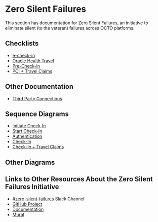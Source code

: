 # Zero Silent Failures

This section has documentation for Zero Silent Failures, an initiative to eliminate silent (to the veteran) failures across OCTO platforms.

## Checklists
- [e-check-in](./day-of.md)
- [Oracle Health Travel](./oh-travel.md)
- [Pre-Check-In](./pre-check-in.md)
- [PCI + Travel Claims](./travel-pay.md)

## Other Documentation
- [Third Party Connections](./third-party-connections.md)

## Sequence Diagrams
- [Initiate Check-In](https://github.com/department-of-veterans-affairs/va.gov-team/blob/master/products/health-care/checkin/engineering/architecture-diagrams/sequenceDiagram_checkInExp.md#initiate-check-in)
- [Start Check-In](https://github.com/department-of-veterans-affairs/va.gov-team/blob/master/products/health-care/checkin/engineering/architecture-diagrams/sequenceDiagram_checkInExp.md#start-check-in)
- [Authentication](https://github.com/department-of-veterans-affairs/va.gov-team/blob/master/products/health-care/checkin/engineering/architecture-diagrams/sequenceDiagram_checkInExp.md#authentication)
- [Check-In](https://github.com/department-of-veterans-affairs/va.gov-team/blob/master/products/health-care/checkin/engineering/architecture-diagrams/sequenceDiagram_checkInExp.md#check-in)
- [Check-In + Travel Claims](https://github.com/department-of-veterans-affairs/va.gov-team/blob/master/products/health-care/checkin/engineering/architecture-diagrams/sequenceDiagram_checkInExp.md#check-in---travel-claims)

## Other Diagrams

## Links to Other Resources About the Zero Silent Failures Initiative
- [#zero-silent-failures](https://dsva.slack.com/archives/C07KTTFP308) Slack Channel
- [GitHub Project](https://github.com/orgs/department-of-veterans-affairs/projects/1362/views/1)
- [Documentation](https://github.com/department-of-veterans-affairs/va.gov-team-sensitive/tree/master/platform/practices/zero-silent-failures)
- [Mural](https://app.mural.co/t/departmentofveteransaffairs9999/m/departmentofveteransaffairs9999/1725039866656/acef910b4260fba0fa520275aef2278b8a2c972c?sender=u9ae4d29a0ed5c3d2753a7824)
